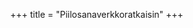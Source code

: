+++
title = "Piilosanaverkkoratkaisin"
+++
<style>
  body {
    max-width: initial;
  }
  #piilosana {
    margin: 1rem 0;
  }
</style>

<div id="piilosana"></div>

<script src="clossword-guardian.3B1AE305B730B8448C8F4CAE71D41B47.js"></script>
<script>
{
  let search = location.search.substring(1)
  if (/^xw=[^&]+$/.test(search)) {
    let uri = decodeURIComponent(search.substring(3))
    fetch(uri)
      .then(response => response.json())
      .then(xw => clossword.guardian.render_xw(
        document.getElementById("piilosana"), xw))
  }
}
</script>

